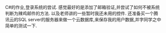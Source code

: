 C#的作业,登录系统的尝试.
感觉最好的是添加了邮箱验证,并尝试了如何不被系统判断为辣鸡邮件的方法.
以及老师讲的一些暂时我还未用的控件.
还准备买一个腾讯云的SQL server的服务器来做一个云数据库,来保存我的用户数据,并字同学之中简单的测试一下.
